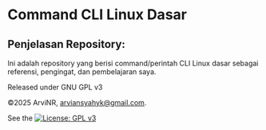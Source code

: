 # Command CLI Linux Dasar
## Penjelasan Repository:
Ini adalah repository yang berisi command/perintah CLI Linux dasar sebagai referensi, pengingat, dan pembelajaran saya.

Released under GNU GPL v3

©2025 ArviNR, arviansyahyk@gmail.com. 

See the [![License: GPL v3](https://img.shields.io/badge/License-GPLv3-blue.svg)](LICENSE)
